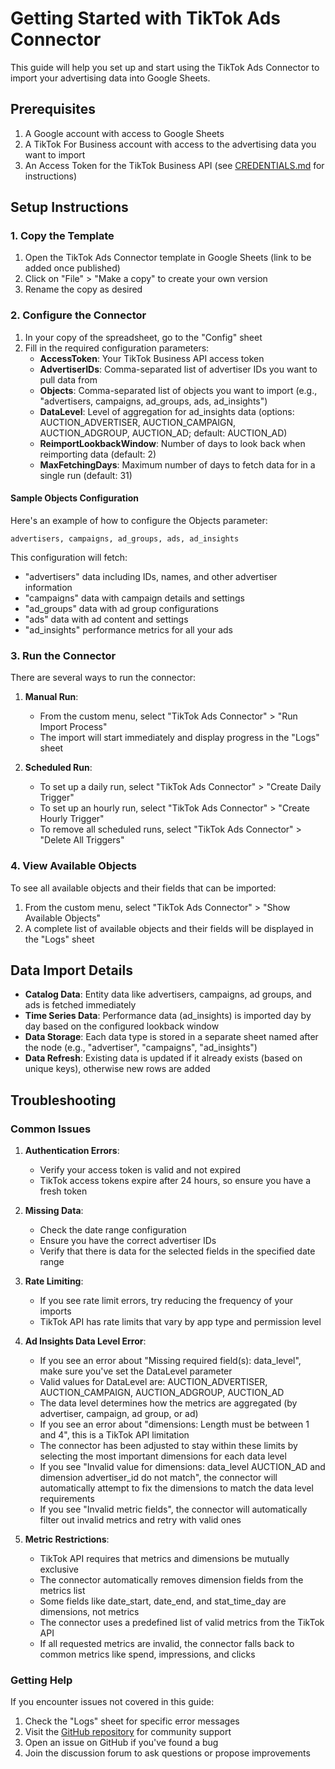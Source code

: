 # Getting Started with TikTok Ads Connector

This guide will help you set up and start using the TikTok Ads Connector to import your advertising data into Google Sheets.

## Prerequisites

1. A Google account with access to Google Sheets
2. A TikTok For Business account with access to the advertising data you want to import
3. An Access Token for the TikTok Business API (see [CREDENTIALS.md](CREDENTIALS.md) for instructions)

## Setup Instructions

### 1. Copy the Template

1. Open the TikTok Ads Connector template in Google Sheets (link to be added once published)
2. Click on "File" > "Make a copy" to create your own version
3. Rename the copy as desired

### 2. Configure the Connector

1. In your copy of the spreadsheet, go to the "Config" sheet
2. Fill in the required configuration parameters:
   - **AccessToken**: Your TikTok Business API access token
   - **AdvertiserIDs**: Comma-separated list of advertiser IDs you want to pull data from
   - **Objects**: Comma-separated list of objects you want to import (e.g., "advertisers, campaigns, ad_groups, ads, ad_insights")
   - **DataLevel**: Level of aggregation for ad_insights data (options: AUCTION_ADVERTISER, AUCTION_CAMPAIGN, AUCTION_ADGROUP, AUCTION_AD; default: AUCTION_AD)
   - **ReimportLookbackWindow**: Number of days to look back when reimporting data (default: 2)
   - **MaxFetchingDays**: Maximum number of days to fetch data for in a single run (default: 31)

#### Sample Objects Configuration

Here's an example of how to configure the Objects parameter:

```
advertisers, campaigns, ad_groups, ads, ad_insights
```

This configuration will fetch:
- "advertisers" data including IDs, names, and other advertiser information
- "campaigns" data with campaign details and settings
- "ad_groups" data with ad group configurations
- "ads" data with ad content and settings
- "ad_insights" performance metrics for all your ads

### 3. Run the Connector

There are several ways to run the connector:

1. **Manual Run**:
   - From the custom menu, select "TikTok Ads Connector" > "Run Import Process"
   - The import will start immediately and display progress in the "Logs" sheet

2. **Scheduled Run**:
   - To set up a daily run, select "TikTok Ads Connector" > "Create Daily Trigger"
   - To set up an hourly run, select "TikTok Ads Connector" > "Create Hourly Trigger"
   - To remove all scheduled runs, select "TikTok Ads Connector" > "Delete All Triggers"

### 4. View Available Objects

To see all available objects and their fields that can be imported:

1. From the custom menu, select "TikTok Ads Connector" > "Show Available Objects"
2. A complete list of available objects and their fields will be displayed in the "Logs" sheet

## Data Import Details

- **Catalog Data**: Entity data like advertisers, campaigns, ad groups, and ads is fetched immediately
- **Time Series Data**: Performance data (ad_insights) is imported day by day based on the configured lookback window
- **Data Storage**: Each data type is stored in a separate sheet named after the node (e.g., "advertiser", "campaigns", "ad_insights")
- **Data Refresh**: Existing data is updated if it already exists (based on unique keys), otherwise new rows are added

## Troubleshooting

### Common Issues

1. **Authentication Errors**:
   - Verify your access token is valid and not expired
   - TikTok access tokens expire after 24 hours, so ensure you have a fresh token

2. **Missing Data**:
   - Check the date range configuration
   - Ensure you have the correct advertiser IDs
   - Verify that there is data for the selected fields in the specified date range

3. **Rate Limiting**:
   - If you see rate limit errors, try reducing the frequency of your imports
   - TikTok API has rate limits that vary by app type and permission level

4. **Ad Insights Data Level Error**:
   - If you see an error about "Missing required field(s): data_level", make sure you've set the DataLevel parameter
   - Valid values for DataLevel are: AUCTION_ADVERTISER, AUCTION_CAMPAIGN, AUCTION_ADGROUP, AUCTION_AD
   - The data level determines how the metrics are aggregated (by advertiser, campaign, ad group, or ad)
   - If you see an error about "dimensions: Length must be between 1 and 4", this is a TikTok API limitation
   - The connector has been adjusted to stay within these limits by selecting the most important dimensions for each data level
   - If you see "Invalid value for dimensions: data_level AUCTION_AD and dimension advertiser_id do not match", the connector will automatically attempt to fix the dimensions to match the data level requirements
   - If you see "Invalid metric fields", the connector will automatically filter out invalid metrics and retry with valid ones

5. **Metric Restrictions**:
   - TikTok API requires that metrics and dimensions be mutually exclusive
   - The connector automatically removes dimension fields from the metrics list
   - Some fields like date_start, date_end, and stat_time_day are dimensions, not metrics
   - The connector uses a predefined list of valid metrics from the TikTok API
   - If all requested metrics are invalid, the connector falls back to common metrics like spend, impressions, and clicks

### Getting Help

If you encounter issues not covered in this guide:

1. Check the "Logs" sheet for specific error messages
2. Visit the [GitHub repository](https://github.com/OWOX/js-data-connectors) for community support
3. Open an issue on GitHub if you've found a bug
4. Join the discussion forum to ask questions or propose improvements 